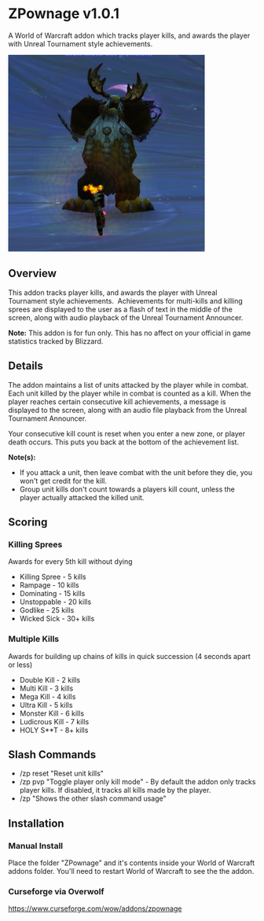 # ZPownage v1.0.1
A World of Warcraft addon which tracks player kills, and awards the player with Unreal Tournament style achievements.

![ZPownageLogo](https://github.com/zxeltor/zpownage/blob/main/Screenshots/BoomkinDance_400x400.png)

## Overview 
This addon tracks player kills, and awards the player with Unreal Tournament style achievements.  Achievements for multi-kills and killing sprees are displayed to the user as a flash of text in the middle of the screen, along with audio playback of the Unreal Tournament Announcer.

**Note:** This addon is for fun only. This has no affect on your official in game statistics tracked by Blizzard.

## Details 
The addon maintains a list of units attacked by the player while in combat. Each unit killed by the player while in combat is counted as a kill. When the player reaches certain consecutive kill achievements, a message is displayed to the screen, along with an audio file playback from the Unreal Tournament Announcer.

Your consecutive kill count is reset when you enter a new zone, or player death occurs. This puts you back at the bottom of the achievement list.

**Note(s):**
* If you attack a unit, then leave combat with the unit before they die, you won't get credit for the kill.
* Group unit kills don't count towards a players kill count, unless the player actually attacked the killed unit.

## Scoring 

### Killing Sprees
Awards for every 5th kill without dying

* Killing Spree - 5 kills
* Rampage - 10 kills
* Dominating - 15 kills
* Unstoppable - 20 kills
* Godlike - 25 kills
* Wicked Sick - 30+ kills

### Multiple Kills
Awards for building up chains of kills in quick succession (4 seconds apart or less)

* Double Kill - 2 kills
* Multi Kill - 3 kills
* Mega Kill - 4 kills
* Ultra Kill - 5 kills
* Monster Kill - 6 kills
* Ludicrous Kill - 7 kills
* HOLY S**T - 8+ kills

## Slash Commands
* /zp reset "Reset unit kills"
* /zp pvp "Toggle player only kill mode" - By default the addon only tracks player kills. If disabled, it tracks all kills made by the player.
* /zp "Shows the other slash command usage"

## Installation
### Manual Install
Place the folder "ZPownage" and it's contents inside your World of Warcraft addons folder. You'll need to restart World of Warcraft to see the the addon.
### Curseforge via Overwolf
https://www.curseforge.com/wow/addons/zpownage
